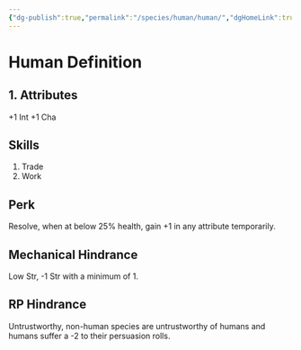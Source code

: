 ```yaml
---
{"dg-publish":true,"permalink":"/species/human/human/","dgHomeLink":true,"dgPassFrontmatter":false}
---
```



# Human Definition

## 1. Attributes

+1 Int
+1 Cha

## Skills

1. Trade
2. Work

## Perk

Resolve, when at below 25% health, gain +1 in any attribute temporarily.

## Mechanical Hindrance

Low Str, -1 Str with a minimum of 1.

## RP Hindrance

Untrustworthy, non-human species are untrustworthy of humans and humans suffer a -2 to their persuasion rolls.
